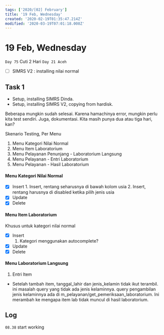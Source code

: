 ```yaml
---
tags: ['2020/[02] February']
title: '19 Feb, Wednesday'
created: '2020-02-19T01:35:47.214Z'
modified: '2020-03-19T07:01:18.008Z'
---
```


# 19 Feb, Wednesday

`Day 75` Cuti 2 Hari
`Day 21 Aceh`

- [ ] SIMRS V2 : installing nilai normal

## Task 1 
- Setup, installing SIMRS Dinda.
- Setup, installing SIMRS V2, copying from hardisk.

Beberapa mungkin sudah selesai. Karena hamachinya error, mungkin perlu kita test sendiri. Juga, dokumentasi. Kita masih punya dua atau tiga hari, kan?

Skenario Testing, Per Menu
1. Menu Kategori Nilai Normal
2. Menu Item Laboratorium
3. Menu Pelayanan Penunjang - Laboratorium Langsung
4. Menu Pelayanan - Entri Laboratorium
5. Menu Pelayanan - Hasil Laboratorium

#### Menu Kategori Nilai Normal
- [x] Insert
      1. Insert, rentang seharusnya di bawah kolom usia
      2. Insert, rentang harusnya di disabled ketika pilih jenis usia
- [X] Update 
- [X] Delete 

#### Menu Item Laboratorium
Khusus untuk kategori nilai normal
- [x] Insert
    1. Kategori menggunakan autocomplete?
- [x] Update
- [x] Delete

#### Menu Laboratorium Langsung
1. Entri Item

- Setelah tambah item, tanggal_lahir dan jenis_kelamin tidak ikut terambil.
  ini masalah query yang tidak ada jenis kelaminnya. query pengambilan jenis kelaminnya ada di m_pelayanan/get_pemeriksaan_laboratorium. Ini merambah ke mengapa item lab tidak muncul di hasil laboratorium.



## Log
`08.38` start working
